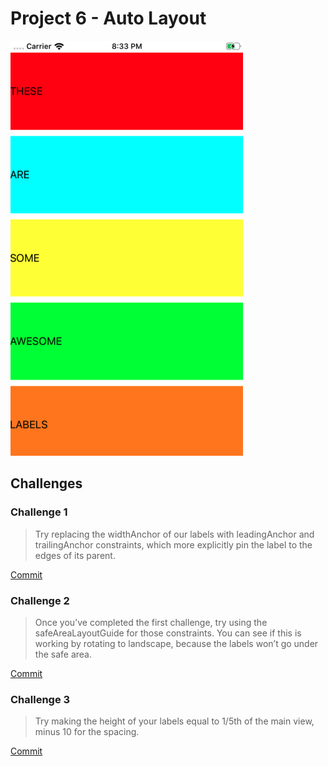 # Project 6 - Auto Layout

![App Screenshot](https://raw.githubusercontent.com/usrFri3ndly/100-days-of-swift/master/project6/screenshot.png)

## Challenges

### Challenge 1

> Try replacing the widthAnchor of our labels with leadingAnchor and trailingAnchor constraints, which more explicitly pin the label to the edges of its parent.

[Commit](https://github.com/usrFri3ndly/100-days-of-swift/commit/000c1652c5a14c12de9fea00936098682c1a80e2)

### Challenge 2

> Once you’ve completed the first challenge, try using the safeAreaLayoutGuide for those constraints. You can see if this is working by rotating to landscape, because the labels won’t go under the safe area.

[Commit](https://github.com/usrFri3ndly/100-days-of-swift/commit/71693caa1ebded2afeb56c9bd2c30d74a50d31f6)

### Challenge 3

> Try making the height of your labels equal to 1/5th of the main view, minus 10 for the spacing.

[Commit](https://github.com/usrFri3ndly/100-days-of-swift/commit/e3244cf836a6fe94cb6ed78e1a74d723fe25a3dd)

